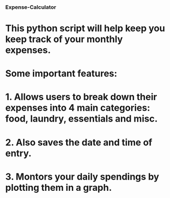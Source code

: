 ###  Expense-Calculator
# This python script will help keep you keep track of your monthly expenses.

# Some important features:
# 1. Allows users to break down their expenses into 4 main categories: food, laundry, essentials and misc.
# 2. Also saves the date and time of entry.
# 3. Montors your daily spendings by plotting them in a graph.
